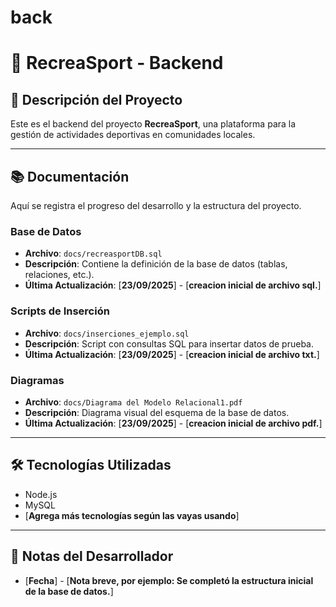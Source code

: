# back

# 🤸 RecreaSport - Backend

## 🚀 Descripción del Proyecto

Este es el backend del proyecto **RecreaSport**, una plataforma para la gestión de actividades deportivas en comunidades locales.

---

## 📚 Documentación

Aquí se registra el progreso del desarrollo y la estructura del proyecto.

### **Base de Datos**

- **Archivo**: `docs/recreasportDB.sql`
- **Descripción**: Contiene la definición de la base de datos (tablas, relaciones, etc.).
- **Última Actualización**: [**23/09/2025**] - [**creacion inicial de archivo sql.**]

### **Scripts de Inserción**

- **Archivo**: `docs/inserciones_ejemplo.sql`
- **Descripción**: Script con consultas SQL para insertar datos de prueba.
- **Última Actualización**: [**23/09/2025**] - [**creacion inicial de archivo txt.**]

### **Diagramas**

- **Archivo**: `docs/Diagrama del Modelo Relacional1.pdf`
- **Descripción**: Diagrama visual del esquema de la base de datos.
- **Última Actualización**: [**23/09/2025**] - [**creacion inicial de archivo pdf.**]

---

## 🛠️ Tecnologías Utilizadas

- Node.js
- MySQL
- [**Agrega más tecnologías según las vayas usando**]

---

## 📝 Notas del Desarrollador

- [**Fecha**] - [**Nota breve, por ejemplo: Se completó la estructura inicial de la base de datos.**]
